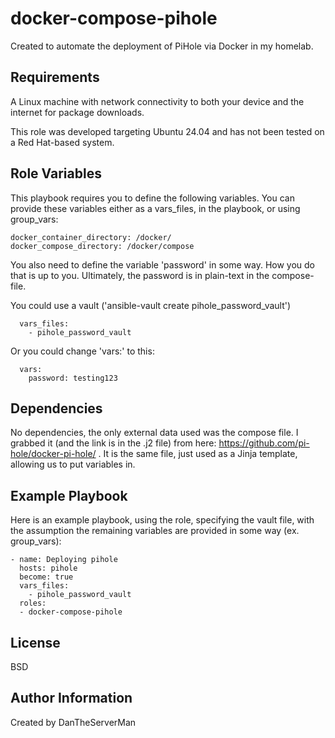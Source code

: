 docker-compose-pihole
=========

Created to automate the deployment of PiHole via Docker in my homelab.

Requirements
------------

A Linux machine with network connectivity to both your device and the internet for package downloads.

This role was developed targeting Ubuntu 24.04 and has not been tested on a Red Hat-based system.

Role Variables
--------------

This playbook requires you to define the following variables. You can provide these variables either as a vars_files, in the playbook, or using group_vars:
```
docker_container_directory: /docker/
docker_compose_directory: /docker/compose
```

You also need to define the variable 'password' in some way. How you do that is up to you. Ultimately, the password is in plain-text in the compose-file.

You could use a vault ('ansible-vault create pihole_password_vault')
```
  vars_files:
    - pihole_password_vault 
```
Or you could change 'vars:' to this:
```
  vars:
    password: testing123
```

Dependencies
------------

No dependencies, the only external data used was the compose file. I grabbed it (and the link is in the .j2 file) from here: https://github.com/pi-hole/docker-pi-hole/ . It is the same file, just used as a Jinja template, allowing us to put variables in.

Example Playbook
----------------

Here is an example playbook, using the role, specifying the vault file, with the assumption the remaining variables are provided in some way (ex. group_vars):
```
- name: Deploying pihole
  hosts: pihole 
  become: true
  vars_files:
    - pihole_password_vault 
  roles:
  - docker-compose-pihole
```
License
-------

BSD

Author Information
------------------

Created by DanTheServerMan